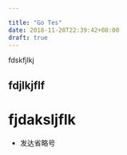 ```yaml
---

title: "Go Tes"
date: 2018-11-28T22:39:42+08:00
draft: true
---
```

fdskfjlkj
## fdjlkjflf
# fjdaksljflk
- 发达省略号

